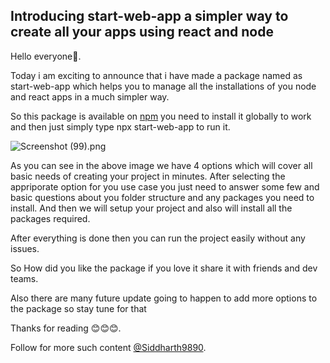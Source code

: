 ## Introducing start-web-app a simpler way to create all your apps using react and node

Hello everyone👋.
 
Today i am exciting to announce that i have made a package named as start-web-app
 which helps you to manage all the installations of you node and react apps in a much simpler way.

So this package  is available on [npm](https://www.npmjs.com/package/start-web-app) you need to install it globally to work and then just simply type
 npx start-web-app to run it.


![Screenshot (99).png](https://cdn.hashnode.com/res/hashnode/image/upload/v1644471382726/Qs4oYozTI.png)

As you can see in the above image we have 4 options which will cover all basic needs of creating your project in minutes. After selecting the appriporate option for you use case you just need to answer some few and basic questions about you folder structure and any packages you need to install. And then we will setup your project and also will install all the packages required.

After everything is done then you can run the project easily without any issues. 

So How did you like the package if you love it share it with friends and dev teams. 

Also there are many future update going to happen to add more options to the package so stay tune for that 

Thanks for reading 😊😊😊.

Follow for more such content [@Siddharth9890](https://www.linkedin.com/in/siddharth-singh-563824202/).
